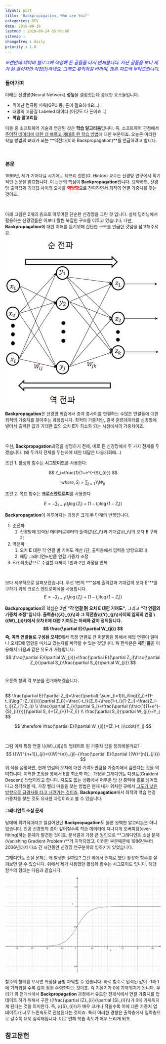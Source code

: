 ```yaml
---
layout: post
title: 'Backpropagation, Who are You?'
categories: DEV
date: 2019-09-16
lastmod : 2019-09-24 05:00:00
sitemap :
changefreq : daily
priority : 1.0
---
```




<span style="font-size:11pt;color:blue">*오랜만에 네이버 블로그에 작성해 둔 글들을 다시 연재합니다. 지난 글들을 보니 제가 쓴 글이지만 허접(?)하네요. 그래도 유익하길 바라며, 많은 피드백 부탁드립니다.*</span>

### 들어가며

아래는 신경망(Neural Network) **성능**을 결정짓는데 중요한 요소들입니다. 

* 뛰어난 컴퓨팅 파워(GPU 등, 돈이 필요하네요...)
* 대량의 고품질 Labeled 데이터 (이것도 다 돈이죠...)
* **학습 알고리듬**

 이들 중 소프트웨어 기술과 연관된 것은 **학습 알고리듬**입니다. 즉, 소프트웨어 관점에서 <u>주어진 데이터에 대한 더 빠르고 제대로 된 학습 방법</u>에 대한 부분이죠. 오늘은 이러한 학습 방법의 뼈대가 되는 **역전파(이하 Backpropagation)**를 언급하려고 합니다. 

<br>

### 본문

  1986년, 제가 기어다닐 시기에... 제프리 힌튼(G. Hinton) 교수는 신경망 연구에서 획기적인 논문을 발표합니다. 이 논문의 핵심이 **Backpropagation**입니다. 요약하면, 신경망 출력값과 기대값 사이의 오차를 <span style="color:red">**역방향**</span>으로 전파하면서 최적의 연결 가중치를 찾는 것이죠. 

<br>

 아래 그림은 2개의 층으로 이루어진 단순한 신경망을 그린 것 입니다. 실제 딥러닝에서 활용하는 신경망들은 이보다 훨씬 복잡한 구조를 이루고 있습니다.  다만, **Backpropagation**에 대한 이해를 돕기위해 간단한 구조를 언급한 것임을 참고해주세요.



![img1](/assets/img/backpropagation1.png)



**Backpropagation**은 신경망 학습에서 층과 층사이를 연결하는 수많은 연결들에 대한 최적의 가중치를 찾아주는 과정입니다. 최적의 가중치란, 결국 훈련데이터를 신경망에 넣어서 출력된 값과 기대한 값의 오차 **E**가 최소화 되는 시점에서의 가중치이죠. 

<br>

우선, **Backpropagation**과정을 설명하기 전에, 예로 든 신경망에서 두 가지 전제를 두겠습니다. (왜 두가지 전제를 두는지에 대한 대답은 다음기회에...)



조건 1. 활성화 함수는 **시그모이드**를 사용한다.


$$
Z_i=\frac{1}{1+e^{-{S}_{i}}}
$$

$$
where, S_i = \sum_{j=1}{Y_j}{W_{ji}}
$$



조건 2. 목표 함수는 **크로스엔트로피**를 사용한다


$$
E = -\sum_{i=1}(t_i\log(Z_i)+(1-t_i)\log(1-Z_i))
$$



**Backpropagation**이 이루어지는 과정은 크게 두 단계의 반복입니다. 

1. 순전파
   1. 신경망에 입력된 데이터로부터의 출력값\\(Z\_i\\)과 기대값\\(t\_i\\)의 오차 **E** 구하기
2. 역전파
   1. 오차 **E** 대한 각 연결 별 기여도 계산 (단, 출력층에서 입력층 방향으로!!!)
   2. 해당 그래디언드만큼 연결 가중치 조정
3. E가 최솟값으로 수렴할 때까지 1번과 2번 과정을 반복

<br>

보다 세부적으로 살펴보겠습니다. 우선 1번의 **"실제 출력값과 기대값의 오차 E"**를 구하기 위해 크로스 엔트로피식을 사용합니다. 
$$
E = -\sum_{i=1}(t_i\log(Z_i)+(1-t_i)\log(1-Z_i))
$$

**Backpropagation**의 핵심은 2번 **"각 연결 別 오차 E 대한 기여도"**, 그리고 **"각 연결의 가중치 조정"**입니다. 출력층\\({Z}\_{i}\\)과 그 직전층\\({Y}\_{j}\\)사이의 임의의 연결 \\({W}_{ji}\\)에서 오차 **E**에 대한 기여도는 아래와 같이 정의됩니다. 
$$
\frac{\partial E}{\partial W_{ji}}
$$
즉, 여러 연결들로 구성된 오차**E**에서 특정 연결로 편 미분함을 통해서 해당 연결이 얼마나 오차E에 영향을 미치고 있는지를 파악할 수 있는 것입니다. 위 편미분은 **체인 룰**을 이용해서 다음과 같은 유도가 가능합니다. 
$$
\frac{\partial E}{\partial W_{ji}}=\frac{\partial E}{\partial Z_i}\frac{\partial Z_i}{\partial S_i}\frac{\partial S_i}{\partial W_{ji}}
$$
<br>

오른쪽 항의 각 부분을 전개해보겠습니다. 

<br>
$$
\frac{\partial E}{\partial Z_i}=\frac{\partial(-\sum_{i=1}(t_i\log(Z_i)+(1-t_i)\log(1-Z_i)))}{{\partial Z_i}}=\frac{-t_i}{Z_i}+\frac{1-t_i}{1-Z_i}=\frac{Z_i-t_i}{Z_i(1-Z_i)}
\\
\frac{\partial Z_i}{\partial S_i}=\frac{\partial (\frac{1}{1+e^{-{S}_{i}}})}{\partial S_i}={Z_i}{(1-Z_i)}
\\
\frac{\partial S_i}{\partial W_{ji}}=Y_j
$$

$$
\therefore \frac{\partial E}{\partial W_{ji}}=(Z_i-t_i)\cdot{Y_j}
$$

<br>

그럼 이제 특정 연결 \\({W}\_{ji]\\)의 업데이트 된 가중치 값을 정의해볼까요?
$$
{{W}^{n+1}}_{ji}={{W}^{n}}_{ji}-{\frac{\partial E}{\partial {{W}^{n}}_{ji}}}
$$
위 식을 설명하면, 현재 연결의 오차에 대한 기여도만큼을 가중치에서 감한다는 것을 의미합니다. 이러한 조정을 통해서 E를 최소화 하는 과정을 그래디언트 디센트(Graident Descent) 방법이라고 합니다. 지도도 없는 상황에서 어두운 밤 산 중턱에 홀로 남겨졌다고 생각해볼 때, 가장 빨리 마을을 찾는 방법은 현재 내가 위치한 곳에서 <u>고도가 낮은 방향으로 급경사를 타고 내려가는 것이죠</u>. **Backpropagation**에서 최적의 학습 연결 가중치를 찾는 것도 유사한 과정이라고 볼 수 있습니다.  



#### 그래디언트 소실 문제

 당대에 획기적이라고 일컬어졌던 **Backpropagation**도 물론 완벽한 알고리듬은 아니었습니다. 인공 신경망의 층이 깊어질수록 학습 데이터에 지나치게 오버피팅(over-fitting)하는 문제가 발견된 것이죠. 분석결과 가장 큰 원인으로 **그래디언트 소실 문제(Vanishing Gradient Problem)**가 지적되었고, 이러한 부분때문에 1986년부터 2006년까지 다소 긴 시간동안 신경망 연구분야의 빙하기가 있었습니다.



그래디언트 소실 문제는 왜 발생한 걸까요? 그건 위에서 전제로 했던 활성화 함수를 살펴보면 알 수 있습니다. 위에서 제가 사용했던 활성화 함수는 시그모이드 입니다. 해당 함수의 형태는 다음과 같습니다. 



![시그모이드](/assets/img/sigmoid.jpg)



함수의 형태를 보시면 특징을 금방 파악할 수 있습니다. 바로 함수로 입력된 값이 -1과 1에 가까워질 수록 값이 점점 수렴한다는 것이죠. 즉 기울기가 0에 가까워지게 됩니다. 우리가 위 전개식에서 **Backpropagation** 과정에서 유도한 전개식에서 연결 가중치를 업데이트 하기 위해서 구한 \\(\frac{\partial {Z}\_{i}}{\partial {S}\_{i}}\\\)가 0에 가까워지게 된다는 것을 의미한다. 즉, \\({S}_{i}\\)가 매우 크거나 작을수록 이에 대한 가중치 업데이트가 너무 느린속도로 진행된다는 것이죠. 특히 이러한 경향은 출력층에서 입력층으로 갈수록 더욱 심각해집니다. 이로 인해 학습 속도가 매우 느리게 되죠. 

 

## 참고문헌

[1]:http://jaejunyoo.blogspot.com/2017/01/backpropagation.html